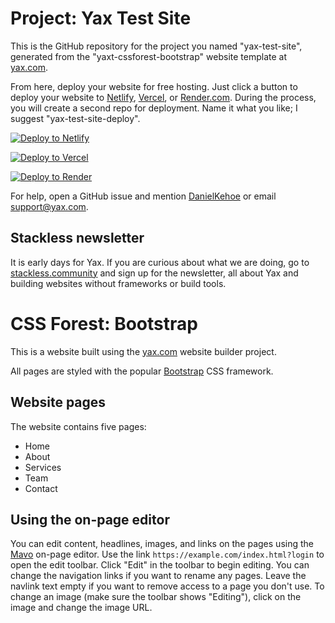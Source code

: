 # Project: Yax Test Site

This is the GitHub repository for the project you named "yax-test-site", generated from the "yaxt-cssforest-bootstrap" website template at [yax.com](https://yax.com).

From here, deploy your website for free hosting. Just click a button to deploy your website to [Netlify](https://www.netlify.com/), [Vercel](https://vercel.com/), or [Render.com](https://render.com/). During the process, you will create a second repo for deployment. Name it what you like; I suggest "yax-test-site-deploy".

[![Deploy to Netlify](https://www.netlify.com/img/deploy/button.svg)](https://app.netlify.com/start/deploy?repository=https://github.com/joefhall/yax-test-site)

[![Deploy to Vercel](https://vercel.com/button)](https://vercel.com/import/project?template=https://github.com/joefhall/yax-test-site)

[![Deploy to Render](https://render.com/images/deploy-to-render-button.svg)](https://render.com/deploy)

For help, open a GitHub issue and mention [DanielKehoe](https://github.com/DanielKehoe) or email [support@yax.com](mailto:support@yax.com?subject=[GitHub]%20yax-test-site).

## Stackless newsletter

It is early days for Yax. If you are curious about what we are doing, go to [stackless.community](https://stackless.community/) and sign up for the newsletter, all about Yax and building websites without frameworks or build tools.



# CSS Forest: Bootstrap

This is a website built using the [yax.com](https://yax.com/) website builder project.

All pages are styled with the popular [Bootstrap](https://getbootstrap.com/) CSS framework.

## Website pages

The website contains five pages:
- Home
- About
- Services
- Team
- Contact

## Using the on-page editor

You can edit content, headlines, images, and links on the pages using the [Mavo](https://mavo.io/) on-page editor. Use the link `https://example.com/index.html?login` to open the edit toolbar. Click "Edit" in the toolbar to begin editing. You can change the navigation links if you want to rename any pages. Leave the navlink text empty if you want to remove access to a page you don't use. To change an image (make sure the toolbar shows "Editing"), click on the image and change the image URL.
